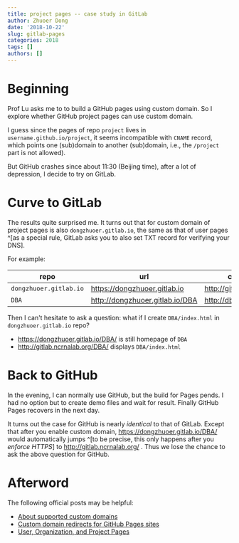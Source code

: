```yaml
---
title: project pages -- case study in GitLab 
author: Zhuoer Dong
date: '2018-10-22'
slug: gitlab-pages
categories: 2018
tags: []
authors: []
---
```


# Beginning

Prof Lu asks me to to build a GitHub pages using custom domain. So I explore whether GitHub project pages can use custom domain.

I guess since the pages of repo `project` lives in `username.github.io/project`, it seems incompatible with `CNAME` record, which points one (sub)domain to another (sub)domain, i.e., the `/project` part is not allowed). 

But GitHub crashes since about 11:30 (Beijing time), after a lot of depression, I decide to try on GitLab.


# Curve to GitLab

The results quite surprised me. It turns out that for custom domain of project pages is also `dongzhuoer.gitlab.io`, the same as that of user pages ^[as a special rule,  GitLab asks you to also set TXT record for verifying your DNS].

For example:

| repo                   | url                               | custom domain                     |
|------------------------|-----------------------------------|-----------------------------------|
| `dongzhuoer.gitlab.io` | <https://dongzhuoer.gitlab.io>    | <http://gitlab.ncrnalab.org/>     |
| `DBA`                  | <http://dongzhuoer.gitlab.io/DBA> | <http://dba.gitlab.ncrnalab.org/> |


Then I can't hesitate to ask a question: what if I create `DBA/index.html` in `dongzhuoer.gitlab.io` repo?

- <https://dongzhuoer.gitlab.io/DBA/> is still homepage of `DBA`
- <http://gitlab.ncrnalab.org/DBA/> displays `DBA/index.html`



# Back to GitHub

In the evening, I can normally use GitHub, but the build for Pages pends. I had no option but to create demo files and wait for result.
Finally GitHub Pages recovers in the next day. 

It turns out the case for GitHub is nearly _identical_ to that of GitLab. Except that after you enable custom domain, <https://dongzhuoer.gitlab.io/DBA/> would automatically jumps ^[to be precise, this only happens after you _enforce HTTPS_] to <http://gitlab.ncrnalab.org/> . Thus we lose the chance to ask the above question for GitHub.


# Afterword

The following official posts may be helpful:

- [About supported custom domains](https://help.github.com/articles/about-supported-custom-domains/)
- [Custom domain redirects for GitHub Pages sites](https://help.github.com/articles/custom-domain-redirects-for-github-pages-sites/)
- [User, Organization, and Project Pages](https://help.github.com/articles/user-organization-and-project-pages/)

